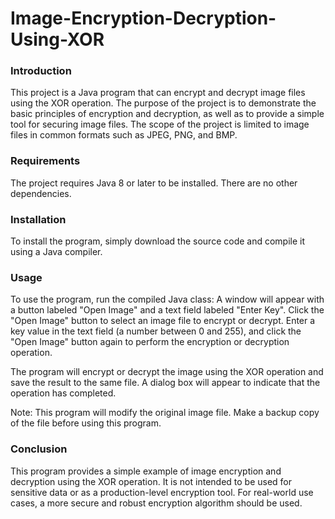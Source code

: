 # Image-Encryption-Decryption-Using-XOR

<h3>Introduction</h3>
This project is a Java program that can encrypt and decrypt image files using the XOR operation. The purpose of the project is to demonstrate the basic principles of encryption and decryption, as well as to provide a simple tool for securing image files. The scope of the project is limited to image files in common formats such as JPEG, PNG, and BMP.

<h3>Requirements</h3>
The project requires Java 8 or later to be installed. There are no other dependencies.

<h3>Installation</h3>

To install the program, simply download the source code and compile it using a Java compiler. 

<h3>Usage</h3>
To use the program, run the compiled Java class:
A window will appear with a button labeled "Open Image" and a text field labeled "Enter Key". Click the "Open Image" button to select an image file to encrypt or decrypt. Enter a key value in the text field (a number between 0 and 255), and click the "Open Image" button again to perform the encryption or decryption operation.

The program will encrypt or decrypt the image using the XOR operation and save the result to the same file. A dialog box will appear to indicate that the operation has completed.

Note: This program will modify the original image file. Make a backup copy of the file before using this program.

<h3>Conclusion</h3>

This program provides a simple example of image encryption and decryption using the XOR operation. It is not intended to be used for sensitive data or as a production-level encryption tool. For real-world use cases, a more secure and robust encryption algorithm should be used.
